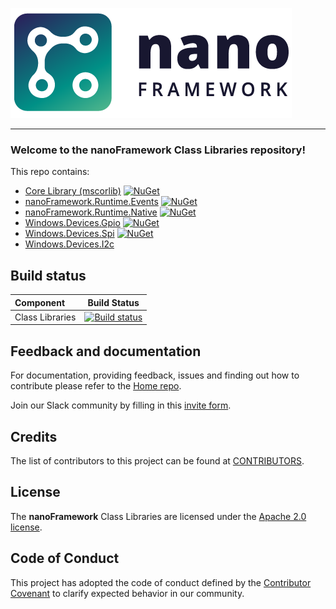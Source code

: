 ![nanoFramework logo](https://github.com/nanoframework/Home/blob/master/resources/logo/nanoFramework-repo-logo.png)

-----

### Welcome to the **nanoFramework** Class Libraries repository!

This repo contains:

* [Core Library (mscorlib)](CoreLibrary)  [![NuGet](https://img.shields.io/nuget/dt/nanoFramework.CoreLibrary.svg)]()
* [nanoFramework.Runtime.Events](nanoFramework.Runtime.Events)  [![NuGet](https://img.shields.io/nuget/dt/nanoFramework.Runtime.Events.svg)]()
* [nanoFramework.Runtime.Native](nanoFramework.Runtime.Native)  [![NuGet](https://img.shields.io/nuget/dt/nanoFramework.Runtime.Native.svg)]()
* [Windows.Devices.Gpio](Windows.Devices.Gpio)  [![NuGet](https://img.shields.io/nuget/dt/nanoFramework.Windows.Devices.Gpio.svg)]()
* [Windows.Devices.Spi](Windows.Devices.Spi)  [![NuGet](https://img.shields.io/nuget/dt/nanoFramework.Windows.Devices.Spi.svg)]()
* [Windows.Devices.I2c](Windows.Devices.I2c)  <!--[![NuGet](https://img.shields.io/nuget/dt/nanoFramework.Windows.Devices.I2c.svg)]()-->


## Build status

| Component | Build Status |
|:-|---|
| Class Libraries | [![Build status](https://ci.appveyor.com/api/projects/status/terbqvfdlw8po3cm?svg=true)](https://ci.appveyor.com/project/nfbot/nf-class-libraries) |


## Feedback and documentation

For documentation, providing feedback, issues and finding out how to contribute please refer to the [Home repo](https://github.com/nanoframework/Home).

Join our Slack community by filling in this [invite form](https://nanoframework.wordpress.com/slack-invite-form/).


## Credits

The list of contributors to this project can be found at [CONTRIBUTORS](https://github.com/nanoframework/Home/blob/master/CONTRIBUTORS.md).


## License

The **nanoFramework** Class Libraries are licensed under the [Apache 2.0 license](http://www.apache.org/licenses/LICENSE-2.0).


## Code of Conduct
This project has adopted the code of conduct defined by the [Contributor Covenant](http://contributor-covenant.org/)
to clarify expected behavior in our community.
